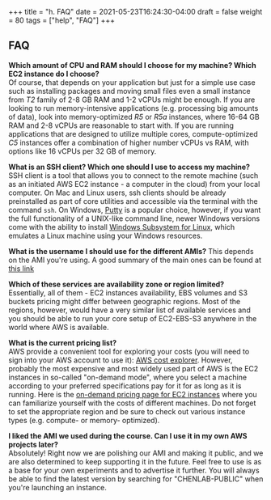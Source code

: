 +++
title = "h. FAQ"
date = 2021-05-23T16:24:30-04:00
draft = false 
weight = 80
tags = ["help", "FAQ"]
+++

## FAQ

**Which amount of CPU and RAM should I choose for my machine? Which EC2 instance do I choose?**  
Of course, that depends on your application but just for a simple use case such as installing packages and moving small files even a small instance from _T2_ family of 2-8 GB RAM and 1-2 vCPUs might be enough. If you are looking to run memory-intensive applications (e.g. processing big amounts of data), look into memory-optimized _R5_ or _R5a_ instances, where 16-64 GB RAM and 2-8 vCPUs are reasonable to start with. If you are running applications that are designed to utilize multiple cores, compute-optimized _C5_ instances offer a combination of higher number vCPUs vs RAM, with options like 16 vCPUs per 32 GB of memory.

**What is an SSH client? Which one should I use to access my machine?**  
SSH client is a tool that allows you to connect to the remote machine (such as an initiated AWS EC2 instance - a computer in the cloud) from your local computer. On Mac and Linux users, ssh clients should be already preinstalled as part of core utilities and accessible via the terminal with the command `ssh`. On Windows, [Putty](https://www.putty.org/) is a popular choice, however, if you want the full functionality of  a UNIX-like command line, newer Windows versions come with the ability to install [Windows Subsystem for Linux](https://docs.microsoft.com/en-us/windows/wsl/install-win10), which emulates a Linux machine using your Windows resources.

**What is the username I should use for the different AMIs?**
This depends on the AMI you're using. A good summary of the main ones can be found at [this link](https://alestic.com/2014/01/ec2-ssh-username/)

**Which of these services are availability zone or region limited?**  
Essentially, all of them - EC2 instances availability, EBS volumes and S3 buckets pricing might differ between geographic regions. Most of the regions, however, would have a very similar list of available services and you should be able to run your core setup of EC2-EBS-S3 anywhere in the world where AWS is available.

**What is the current pricing list?**  
AWS provide a convenient tool for exploring your costs (you will need to sign into your AWS account to use it): [AWS cost explorer](https://aws.amazon.com/aws-cost-management/aws-cost-explorer/?c=4&pt=1). However, probably the most expensive and most widely used part of AWS is the EC2 instances in so-called "on-demand mode", where you select a machine according to your preferred specifications pay for it for as long as it is running. Here is the [on-demand pricing page for EC2 instances](https://aws.amazon.com/ec2/pricing/on-demand/) where you can familiarize yourself with the costs of different machines. Do not forget to set the appropriate region and be sure to check out various instance types (e.g. compute- or memory- optimized).  

**I liked the AMI we used during the course. Can I use it in my own AWS projects later?**  
Absolutely! Right now we are polishing our AMI and making it public, and we are also determined to keep supporting it in the future. Feel free to use is as a base for your own experiments and to advertise it further. You will always be able to find the latest version by searching for "CHENLAB-PUBLIC" when you're launching an instance.

